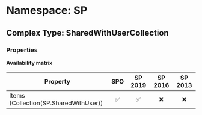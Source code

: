 # Namespace: SP

## Complex Type: SharedWithUserCollection

### Properties

**Availability matrix**

Property | SPO | SP 2019 | SP 2016 | SP 2013
----------|:---:|:-------:|:-------:|:-------:
Items (Collection(SP.SharedWithUser)) | ✅ | ✅ | ❌ | ❌